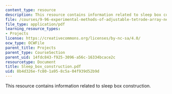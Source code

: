 ```yaml
---
content_type: resource
description: This resource contains information related to sleep box construction.
file: /courses/9-96-experimental-methods-of-adjustable-tetrode-array-neurophysiology-january-iap-2001/8b4d326efc801a958c5a04f939d52b9d_Sleep_box_construction.pdf
file_type: application/pdf
learning_resource_types:
- Projects
license: https://creativecommons.org/licenses/by-nc-sa/4.0/
ocw_type: OCWFile
parent_title: Projects
parent_type: CourseSection
parent_uid: 14fdc843-f925-3096-a56c-16334bcace2c
resourcetype: Document
title: Sleep_box_construction.pdf
uid: 8b4d326e-fc80-1a95-8c5a-04f939d52b9d
---
```

This resource contains information related to sleep box construction.